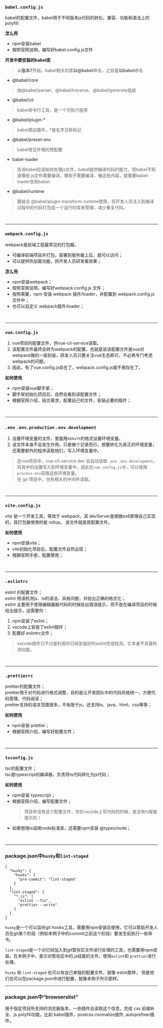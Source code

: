 ### `babel.config.js`
babel的配置文件，babel用于不同版本js代码的转化、兼容、功能和语法上的polyfill  

**怎么用**
* npm安装babel
* 按照官网说明，编写好babel.config.js文件

**开发中要安装的babel库**
> 从**版本7**开始，babel相关的库**以@babel**命名，之前是**以babel**命名
* @babel/core
> 由@babel/parser、@babel/traverse、@babel/generate组成
* @babel/cli
> babel命令行工具，是一个可执行程序
* @babel/plugin-*
> babel周边插件，*是名字泛称标记
* @babel/preset-env
> babel常见环境的预配置
* babel-loader
> 告诉babel应该如何处理js文件，babel提供编译代码的能力，但babel不知道哪些.js文件需要编译，哪些不需要编译，像这些内容，就需要babel-loader告知babel.
* @babel/runtime
> 要结合 @babel/plugin-transform-runtime使用，将开发人员注入到编译过程中的代码打包成一个运行时库来管理，减少重复代码。

<br>

---

### `webpack.config.js`
webpack是前端工程最常见的打包器。
* 可编译前端项目并打包，部署到服务器上后，就可以访问；
* 可以提供热加载功能，供开发人员研发看效果；
  
**怎么用**
* npm安装webpack；
* 按照官网说明，编写好webpack.config.js 文件；
* 按照需要，npm 安装 webpack 插件/loader，并配置到 webpack.config.js 文件中；
* 也可以自定义 webpack插件/loader；

<br>

---

### `vue.config.js`
1. vue项目的配置文件，供vue-cli-service读取。  
2. 该配置文件最终会转为webpack的配置，也就是说该配置文件是vue对webpack做的一层封装，研发人员只要关注vue生态即可，不必再专门考虑webpack的问题。  
3. 因此，有了vue.config.js存在了，webpack.config.js就不用存在了。

**如何使用**
* npm安装vue脚手架；
* 脚手架初始化项目后，自然会看到该配置文件；
* 根据官网介绍，结合需求，配置自己的文件，安装必要的插件；
  
<br>

---

### `.env` `.env.production` `.env.development`
1. 设置环境变量的文件，里面用`XXX=YY`的格式设置环境变量。  
2. 该文件本身不会发生作用，只是做个记录而已，想要转化为真正的环境变量，还需要额外的程序读取他们，写入环境变量中。  
> 在vue项目中，vue-cli-service dev 会自动读取 `.env` `.env.development`，将其中的设置写入到环境变量中，因此在`vue.config.js`中，可以使用 `process.env`获取这些环境变量。  
> 在 go 项目中，也有相关的中间件读取。

<br>

---

### `vite.config.js`
vite 是一个开发工具，等效于 webpack，其 devServer是根据es6原理自己实现的，其打包器使用的是 rollup。 该文件就是其配置文件。

**如何使用**
* npm安装vite；
* vite初始化项目后，配置文件自热出现；
* 根据官网手册，配置使用；
  
<br>

---

### `.eslintrc`
eslint 的配置文件；  
eslint 用语检测js、ts的语法、风格问题，并给出正确的格式化；  
eslint 主要用于使用编辑器敲代码的时候给出错误提示，而不是在编译项目的时候给出提示，这需要你：
1. npm安装了eslint；
2. vscode上安装了eslint插件；
3. 配置好.eslintrc文件；
> vscode插件只不过是利用你已经安装好的eslint完成检测，它本身不具备检测功能。

<br>

---

### `.prettierrc`
prettier的配置文件；  
prettier用于对代码进行格式调整，目的是让开发团队中的代码风格统一，方便代码管理、代码阅读；  
prettier支持的语言范围很多，不局限于js，还支持ts、java、html、css等等；

**如何使用** 
* npm安装 prettier；
* 根据官网介绍，编写好配置文件；

<br>

---

### `tsconfig.js`
tsc的配置文件；  
tsc是typescript的编译器，负责将ts代码转化为js代码；

**如何使用** 
* npm安装 typescript；
* 根据官网介绍，编写配置文件；
  > 项目中没有这个配置文件，你在vscode上写代码的时候，是没有ts智能提示的！
* 如果想用ts调用node标准库，还需要npm安装 @types/node；

<br>

---

### package.json中`husky`和`lint-staged`
```
{
  "husky": {
    "hooks": {
      "pre-commit": "lint-staged'
    }
  },
  "lint-staged": {
    "*.js": [
      "eslint --fix",
      "prettier --write"
    ]
  }
}
```

`husky`是一个可以监听git hooks工具，需要用npm安装后使用，它可以帮助开发人员在git某个阶段（例如本例子中的commit之前这个阶段）要发生前执行一些命令。

`lint-staged`是一个对已经加入到git暂存区文件进行处理的工具，也需要用npm安装。在本例子中，表示对暂存区中的.js结尾的文件，使用`eslint`和 `prettier`进行处理。

`husky` 和  `lint-staged` 也可以有自己单独的配置文件，就像 eslint那样，
但是他们也可以在package.json中进行配置，就像本例子所示那样。

---

### package.json中“browserslist”
用于指定项目所支持的浏览器版本，一些插件会读取这个信息，完成 css 前缀补全、js polyfill功能。比如 babel插件，postcss-normalize插件, autoprefixer插件。